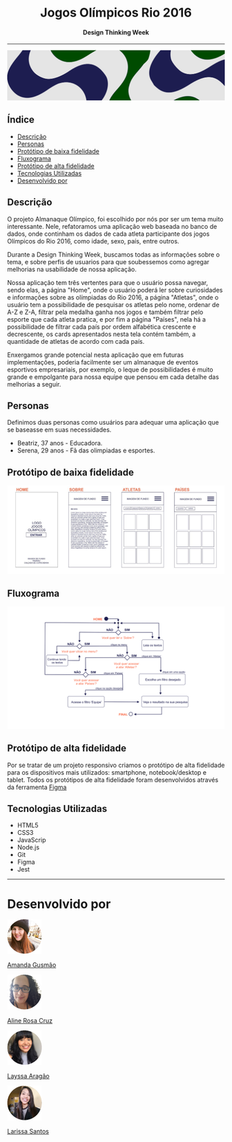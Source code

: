 
<h1 align="center"> Jogos Olímpicos Rio 2016 </h1>
<h4 align="center">Design Thinking Week </h4>

---
<img src="readme/faixa.png" alt="BannerOlimpiadas">

## Índice

- [Descrição](#descrição)
- [Personas](#Personas)
- [Protótipo de baixa fidelidade](#Protótipo-de-baixa-fidelidade)
- [Fluxograma](#Fluxograma)
- [Protótipo de alta fidelidade](#Protótipo-de-alta-fidelidade)
- [Tecnologias Utilizadas](#Tecnologias-Utilizadas)
- [Desenvolvido por](#desenvolvido-por)

## Descrição

O projeto Almanaque Olímpico, foi escolhido por nós por ser um tema muito interessante. Nele, refatoramos uma aplicação web baseada no banco de dados, onde continham os dados de cada atleta participante dos jogos Olímpicos do Rio 2016, como idade, sexo, país, entre outros.

Durante a Design Thinking Week, buscamos todas as informações sobre o tema, e sobre perfis de usuarios para que soubessemos como agregar melhorias na usabilidade de nossa aplicação.

Nossa aplicação tem três vertentes para que o usuário possa navegar, sendo elas, a página "Home", onde o usuário poderá ler sobre curiosidades e informações sobre as olímpiadas do Rio 2016, a página "Atletas", onde o usuário tem a possibilidade de pesquisar os atletas pelo nome, ordenar de A-Z e Z-A, filtrar pela medalha ganha nos jogos e também filtrar pelo esporte que cada atleta pratica, e por fim a página "Países", nela há a possibilidade de filtrar cada país por ordem alfabética crescente e decrescente, os cards apresentados nesta tela contém também, a quantidade de atletas de acordo com cada país.

Enxergamos grande potencial nesta aplicação que em futuras implementações, poderia facilmente ser um almanaque de eventos esportivos empresariais, por exemplo, o leque de possibilidades é muito grande e empolgante para nossa equipe que pensou em cada detalhe das melhorias a seguir.

## Personas

Definimos duas personas como usuários para adequar uma aplicação que se baseasse em suas necessidades.  
- Beatriz, 37 anos - Educadora.
- Serena, 29 anos - Fã das olimpiadas e esportes.

## Protótipo de baixa fidelidade

![Desenho de baixa fidelidade](readme/baixa.jpeg)

## Fluxograma

![Desenho de fluxograma](readme/fluxo.png)

## Protótipo de alta fidelidade

Por se tratar de um projeto responsivo criamos o protótipo de alta fidelidade para os dispositivos mais utilizados: smartphone, notebook/desktop e tablet.
Todos os protótipos de alta fidelidade foram desenvolvidos através da ferramenta [Figma](https://www.figma.com/file/0m0Zwxst6GeezXK5OVuOMI/Prot%C3%B3tipo-de-alta-fidelidade---Data-Lovers---Ol%C3%ADmpiadas-(Copy---Squad-8)?node-id=209%3A3)

## Tecnologias Utilizadas

- HTML5
- CSS3
- JavaScrip
- Node.js
- Git
- Figma
- Jest

---

# Desenvolvido por

<div>
    <a href="https://github.com/amandagusmao/">
<img width="80px" src="readme/amanda.png" alt="amanda">
    </a>

[Amanda Gusmão](https://www.linkedin.com/in/gusmaoamanda/)
</div>    
    
<div>    
    <a href="https://github.com/alinerc27/">
<img width="80px" src="readme/aline.png" alt="aline">
    </a>

[Aline Rosa Cruz](https://www.linkedin.com/in/aline-rosa-cruz/)
</div>

<div>
    <a href="https://github.com/aragaolala/">
<img width="80px" src="readme/layssa.png" alt="layssa">
    </a>

[Layssa Aragão](https://www.linkedin.com/in/layssaaragaob/)     
</div>

<div>
    <a href="https://github.com/Larasantos97">
<img width="80px" src="readme/larissa.png" alt="larissa">
    </a>

[Larissa Santos](https://www.linkedin.com/in/larissa-dos-reis-santos-aaa8b415a/)
</div>
